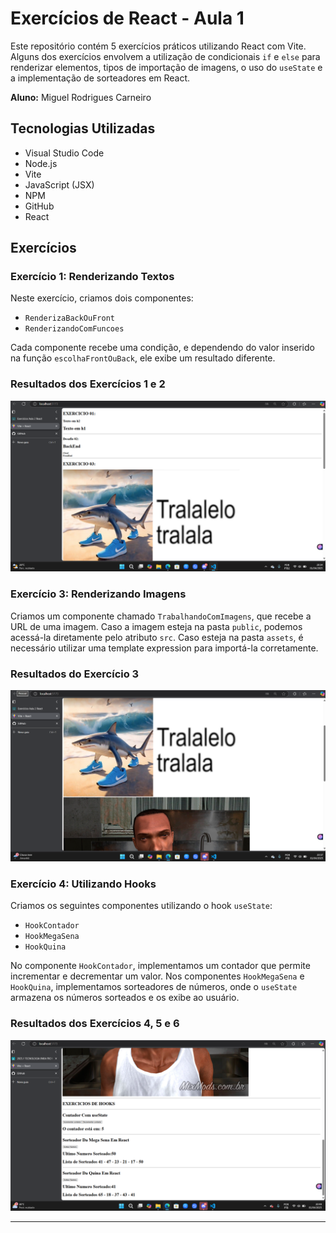 # Exercícios de React - Aula 1

Este repositório contém 5 exercícios práticos utilizando React com Vite. Alguns dos exercícios envolvem a utilização de condicionais `if` e `else` para renderizar elementos, tipos de importação de imagens, o uso do `useState` e a implementação de sorteadores em React.

**Aluno:** Miguel Rodrigues Carneiro

## Tecnologias Utilizadas
- Visual Studio Code
- Node.js
- Vite
- JavaScript (JSX)
- NPM
- GitHub
- React

## Exercícios

### Exercício 1: Renderizando Textos
Neste exercício, criamos dois componentes:

- `RenderizaBackOuFront`
- `RenderizandoComFuncoes`

Cada componente recebe uma condição, e dependendo do valor inserido na função `escolhaFrontOuBack`, ele exibe um resultado diferente.

### Resultados dos Exercícios 1 e 2

![Resultado Exercícios 1 e 2](src/resultado/exercicios01e2.png)

### Exercício 3: Renderizando Imagens
Criamos um componente chamado `TrabalhandoComImagens`, que recebe a URL de uma imagem. Caso a imagem esteja na pasta `public`, podemos acessá-la diretamente pelo atributo `src`. Caso esteja na pasta `assets`, é necessário utilizar uma template expression para importá-la corretamente.

### Resultados do Exercício 3

![Resultado Exercício 3](src/resultado/exercicio3.png)

### Exercício 4: Utilizando Hooks

Criamos os seguintes componentes utilizando o hook `useState`:

- `HookContador`
- `HookMegaSena`
- `HookQuina`

No componente `HookContador`, implementamos um contador que permite incrementar e decrementar um valor. Nos componentes `HookMegaSena` e `HookQuina`, implementamos sorteadores de números, onde o `useState` armazena os números sorteados e os exibe ao usuário.

### Resultados dos Exercícios 4, 5 e 6

![Resultado Exercícios 4, 5 e 6](src/resultado/exercicios456.png)



---
